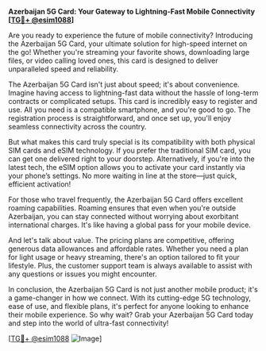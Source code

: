 **Azerbaijan 5G Card: Your Gateway to Lightning-Fast Mobile Connectivity [[TG💪+ @esim1088](https://t.me/s/esim1088)]**

Are you ready to experience the future of mobile connectivity? Introducing the Azerbaijan 5G Card, your ultimate solution for high-speed internet on the go! Whether you're streaming your favorite shows, downloading large files, or video calling loved ones, this card is designed to deliver unparalleled speed and reliability.

The Azerbaijan 5G Card isn't just about speed; it's about convenience. Imagine having access to lightning-fast data without the hassle of long-term contracts or complicated setups. This card is incredibly easy to register and use. All you need is a compatible smartphone, and you're good to go. The registration process is straightforward, and once set up, you'll enjoy seamless connectivity across the country.

But what makes this card truly special is its compatibility with both physical SIM cards and eSIM technology. If you prefer the traditional SIM card, you can get one delivered right to your doorstep. Alternatively, if you're into the latest tech, the eSIM option allows you to activate your card instantly via your phone’s settings. No more waiting in line at the store—just quick, efficient activation!

For those who travel frequently, the Azerbaijan 5G Card offers excellent roaming capabilities. Roaming ensures that even when you're outside Azerbaijan, you can stay connected without worrying about exorbitant international charges. It's like having a global pass for your mobile device.

And let's talk about value. The pricing plans are competitive, offering generous data allowances and affordable rates. Whether you need a plan for light usage or heavy streaming, there's an option tailored to fit your lifestyle. Plus, the customer support team is always available to assist with any questions or issues you might encounter.

In conclusion, the Azerbaijan 5G Card is not just another mobile product; it's a game-changer in how we connect. With its cutting-edge 5G technology, ease of use, and flexible plans, it's perfect for anyone looking to enhance their mobile experience. So why wait? Grab your Azerbaijan 5G Card today and step into the world of ultra-fast connectivity!

[[TG💪+ @esim1088](https://t.me/s/esim1088) ![Image](https://i.postimg.cc/Y0z9fWf4/image.png)]